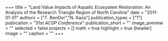+++
title = "Land Value Impacts of Aquatic Ecosystem Restoration: An Analysis of the Research Triangle Region of North Carolina"
date = "2011-01-01"
authors = ["T. BenDor","N. Kaza"]
publication_types = ["1"]
publication = "_51st ACSP Conference_"
publication_short = ""
image_preview = ""
selected = false
projects = []
math = true
highlight = true
[header]
image = ""
caption = ""
+++


